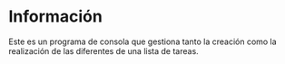 # Información
Este es un programa de consola que gestiona tanto la creación como la realización de las diferentes de una lista de tareas.